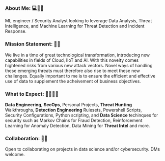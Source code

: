 ### About Me: 💻🥷🏽 

ML engineer / Security Analyst looking to leverage Data Analysis, Threat Intelligence, and Machine Learning for Threat Detection and Incident Response. 

### Mission Statement: 💼🦾 

We live in a time of great technological transformation, introducing new capabilities in fields of Cloud, IIoT and AI. With this novelty comes hightened risks from various new attack vectors. Novel ways of handling these emerging threats must therefore also rise to meet these new challenges. Equally important to me is to ensure the efficient and effective use of data to supplement the acheivement of business objectives.

### What to Expect: 🤷🏽‍♂️🔮 

**Data Engineering**, **SecOps**, Personal Projects, **Threat Hunting** Walkthroughs, **Detection Engineering** Rulesets, Powershell Scripts, Security Configurations, Python scripting, and **Data Science** techinques for security such as Markov Chains for Fraud Detection, Reinforcement Learning for Anomaly Detection, Data Mining for **Threat Intel** and more.

### Collaboration: 👯🤝 

Open to collaborating on projects in data science and/or cybersecurity. DMs welcome.
